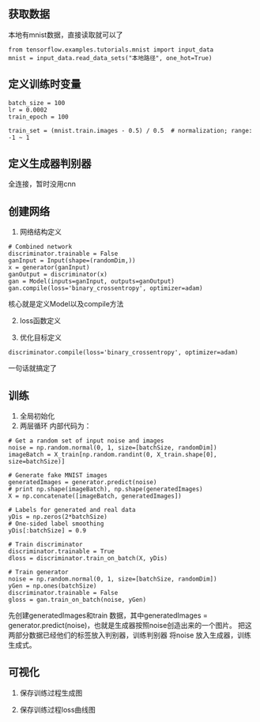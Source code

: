 
## 获取数据
本地有mnist数据，直接读取就可以了
```
from tensorflow.examples.tutorials.mnist import input_data
mnist = input_data.read_data_sets("本地路径", one_hot=True)
```

## 定义训练时变量
```angular2html
batch_size = 100
lr = 0.0002
train_epoch = 100

train_set = (mnist.train.images - 0.5) / 0.5  # normalization; range: -1 ~ 1
```

## 定义生成器判别器
全连接，暂时没用cnn

## 创建网络
1. 网络结构定义
```angular2html
# Combined network
discriminator.trainable = False
ganInput = Input(shape=(randomDim,))
x = generator(ganInput)
ganOutput = discriminator(x)
gan = Model(inputs=ganInput, outputs=ganOutput)
gan.compile(loss='binary_crossentropy', optimizer=adam)
```
核心就是定义Model以及compile方法

2. loss函数定义

3. 优化目标定义
```angular2html
discriminator.compile(loss='binary_crossentropy', optimizer=adam)
```
一句话就搞定了

## 训练
1. 全局初始化
2. 两层循环
内部代码为：
```angular2html
# Get a random set of input noise and images
noise = np.random.normal(0, 1, size=[batchSize, randomDim])
imageBatch = X_train[np.random.randint(0, X_train.shape[0], size=batchSize)]

# Generate fake MNIST images
generatedImages = generator.predict(noise)
# print np.shape(imageBatch), np.shape(generatedImages)
X = np.concatenate([imageBatch, generatedImages])

# Labels for generated and real data
yDis = np.zeros(2*batchSize)
# One-sided label smoothing
yDis[:batchSize] = 0.9

# Train discriminator
discriminator.trainable = True
dloss = discriminator.train_on_batch(X, yDis)

# Train generator
noise = np.random.normal(0, 1, size=[batchSize, randomDim])
yGen = np.ones(batchSize)
discriminator.trainable = False
gloss = gan.train_on_batch(noise, yGen)
```
先创建generatedImages和train 数据，其中generatedImages = generator.predict(noise)，也就是生成器按照noise创造出来的一个图片。
把这两部分数据已经他们的标签放入判别器，训练判别器
将noise 放入生成器，训练生成式。

## 可视化
1. 保存训练过程生成图

2. 保存训练过程loss曲线图